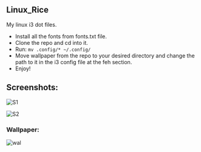 ## Linux_Rice
My linux i3 dot files.

- Install all the fonts from fonts.txt file.
- Clone the repo and cd into it.
- Run:
	```mv .config/* ~/.config/```
- Move wallpaper from the repo to your desired directory and change the path to it in the i3 config file at the feh section.
- Enjoy!

## Screenshots: 

![S1](screenshots/2024-07-31_01-04.png)

![S2](screenshots/2024-07-31_01-04.png)

### Wallpaper:
![wal](wallpaper/wallpiece.jpg)
